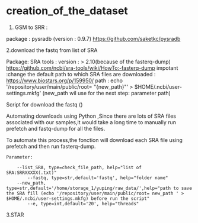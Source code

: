 # creation_of_the_dataset
1. GSM to SRR : 

package : 
	pysradb (version : 0.9.7) 
	https://github.com/saketkc/pysradb


2.download the fastq from list of SRA

Package:
	SRA tools :
	version : > 2.10(because of the fasterq-dump)
	https://github.com/ncbi/sra-tools/wiki/HowTo:-fasterq-dump
	impotant :change the default path to which SRA files are downloaded :  https://www.biostars.org/p/159950/
		path : echo \'/repository/user/main/public/root= "{new_path}"\' > $HOME/.ncbi/user-settings.mkfg' (new_path wil use for the next step: parameter path)
				
Script for download the fastq ()

Automating downloads using Python ,Since there are lots of SRA files associated with our samples,it would take a long time to manually run prefetch and fastq-dump for all the files. 

To automate this process,the fonction will download each SRA file using prefetch and then run fasterq-dump. 
    
    Parameter:
    
		--list_SRA, type=check_file_path, help="list of SRA:SRRXXXXX(.txt)"
    		--fastq, type=str,default='fastq', help="folder name"
		--new_path, type=str,default='/home/storage_1/yuping/raw_data/',help="path to save the SRA fill (echo '/repository/user/main/public/root= new_path ' > $HOME/.ncbi/user-settings.mkfg) before run the script"
    		--e, type=int,default='20', help="threads"
		
3.STAR 
